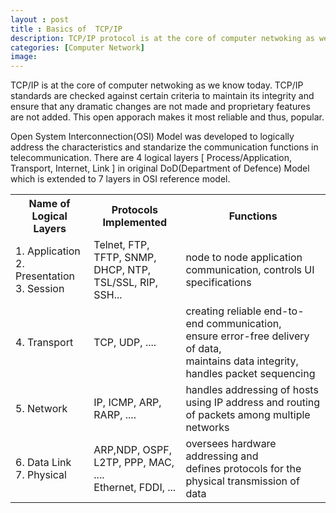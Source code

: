 ```yaml
---
layout : post
title : Basics of  TCP/IP 
description: TCP/IP protocol is at the core of computer netwoking as we know today.
categories: [Computer Network]
image:
---
```

TCP/IP is at the core of computer netwoking as we know today. TCP/IP standards are checked against certain criteria to maintain its integrity and ensure that any dramatic changes are not made and proprietary features are not added. This open apporach makes it most reliable and thus, popular.<br>
<!--continue-->
Open System Interconnection(OSI) Model was developed to logically address the characteristics and standarize the communication functions in telecommunication.
There are 4 logical layers [ Process/Application, Transport, Internet, Link ] in original DoD(Department of Defence) Model which is extended to 7 layers in OSI reference model. 
<table>

<tr><th>Name of Logical Layers</th><th>Protocols Implemented</th><th>Functions</th></tr>
<tr><td>1.  Application<br>
2. Presentation<br>
3.  Session</td>
<td>Telnet, FTP, TFTP, SNMP,<br> DHCP, NTP, TSL/SSL, RIP, SSH...</td>
<td>node to node application communication, controls UI specifications</td>
</tr>
 
 <tr>
 <td>4. Transport</td>
 <td>TCP, UDP, ....</td>
 <td>creating reliable end-to-end communication,<br> ensure error-free delivery of data,<br>maintains data integrity, handles packet sequencing</td>
 </tr>

 <tr>
 <td>5. Network</td>
 <td>IP, ICMP, ARP, RARP, ....</td>
 <td>handles addressing of hosts using IP address and  routing of packets among multiple networks</td>
 </tr>
 <tr>
 <td>6.  Data Link<br>
 7. Physical </td>
 <td>ARP,NDP, OSPF, L2TP, PPP, MAC, ....<br>
 Ethernet, FDDI, ...</td>
 <td>oversees hardware addressing and <br>defines protocols for the physical transmission of data</td>
 </tr>
 </table>